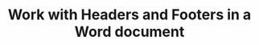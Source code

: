 ﻿---
title: "Work with Headers and Footers in a Word document"
type: docs
url: /headers-and-footers/
description: "Work with Headers and Footers in a Word document"
weight: 130
---

